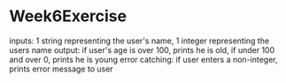 # Week6Exercise
inputs: 1 string representing the user's name, 1 integer representing the users name
output: if user's age is over 100, prints he is old, if under 100 and over 0, prints he is young
error catching: if user enters a non-integer, prints error message to user

